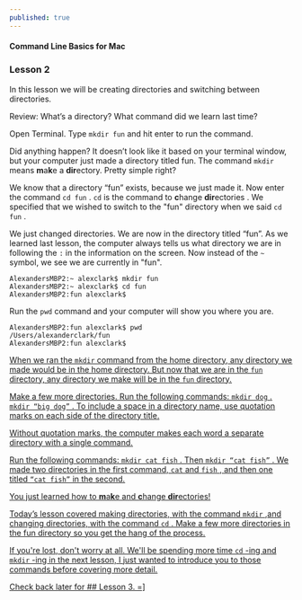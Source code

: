 ```yaml
---
published: true
---
```


#### Command Line Basics for Mac
### Lesson 2


In this lesson we will be creating directories and switching between directories. 


Review: What’s a directory? What command did we learn last time?



Open Terminal. Type `mkdir fun` and hit enter to run the command.

Did anything happen? It doesn’t look like it based on your terminal window, but your computer just made a directory titled fun. The command `mkdir` means **m**a**k**e a **dir**ectory. Pretty simple right?

We know that a directory “fun” exists, because we just made it. Now enter the command `cd fun` . `cd` is the command to **c**hange **dir**ectories . We specified that we wished to switch to the "fun" directory when we said `cd fun` . 
 
We just changed directories. We are now in the directory titled “fun”. As we learned last lesson, the computer always tells us what directory we are in following the `:` in the information on the screen. Now instead of the `~` symbol, we see we are currently in "fun".

```
AlexandersMBP2:~ alexclark$ mkdir fun
AlexandersMBP2:~ alexclark$ cd fun
AlexandersMBP2:fun alexclark$ 
```

Run the `pwd` command and your computer will show you where you are.
```
AlexandersMBP2:fun alexclark$ pwd
/Users/alexanderclark/fun
AlexandersMBP2:fun alexclark$
```

<u>When we ran the<u> `mkdir` <u>command from the home directory, any directory we made would be in the home directory. But now that we are in the<u> `fun` <u>directory, any directory we make will be in the<u> `fun` <u>directory.<u>

Make a few more directories. Run the following commands: `mkdir dog` . `mkdir “big dog”` . To include a space in a directory name, use quotation marks on each side of the directory title.

Without quotation marks, the computer makes each word a separate directory with a single command.

Run the following commands: `mkdir cat fish` . Then `mkdir “cat fish”` . We made two directories in the first command, `cat` and `fish` , and then one titled `“cat fish”` in the second.

You just learned how to **m**a**k**e and **c**hange **dir**ectories!

Today’s lesson covered making directories, with the command `mkdir` ,and changing directories, with the command `cd` . Make a few more directories in the fun directory so you get the hang of the process. 

If you're lost, don't worry at all. We'll be spending more time `cd` -ing and `mkdir` -ing in the next lesson, I just wanted to introduce you to those commands before covering more detail.

Check back later for ## Lesson 3. =]
